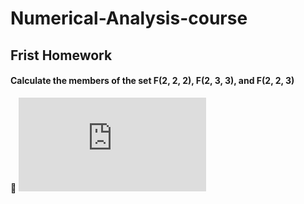 # Numerical-Analysis-course



<!-- Frist Homework -->
## Frist Homework
#### Calculate the members of the set F(2, 2, 2), F(2, 3, 3), and F(2, 2, 3)
🔗  ![CODE](https://github.com/parvvaresh/-Numerical-Analysis/blob/main/HW1/main.py)





